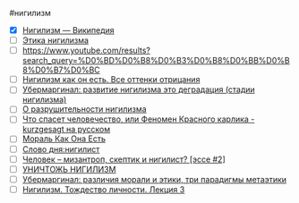 #нигилизм

- [x] [Нигилизм — Википедия](https://ru.wikipedia.org/wiki/%D0%9D%D0%B8%D0%B3%D0%B8%D0%BB%D0%B8%D0%B7%D0%BC)
- [ ] [Этика нигилизма](https://www.yabloko.ru/Themes/History/frank-1.html)
- [ ] https://www.youtube.com/results?search_query=%D0%BD%D0%B8%D0%B3%D0%B8%D0%BB%D0%B8%D0%B7%D0%BC
- [ ] [Нигилизм как он есть. Все оттенки отрицания](https://www.youtube.com/watch?v=E9r9ciwuVP0)
- [ ] [Убермаргинал: развитие нигилизма это деградация (стадии нигилизма)](https://www.youtube.com/watch?v=aor-YvVh6QU)
- [ ] [О разрушительности нигилизма](https://www.youtube.com/watch?v=Z-z8zbDC06U)
- [ ] [Что спасет человечество, или Феномен Красного карлика - kurzgesagt на русском](https://www.youtube.com/watch?v=sFBCzXhLr3c)
- [ ] [Мораль Как Она Есть](https://www.youtube.com/watch?v=m5tqn-6xxRY)
- [ ] [Слово дня:нигилист](https://www.youtube.com/watch?v=P01iGKwa_Zs)
- [ ] [Человек – мизантроп, скептик и нигилист? [эссе #2]](https://www.youtube.com/watch?v=BQu9T5PmQQ0)
- [ ] [УНИЧТОЖЬ НИГИЛИЗМ](https://www.youtube.com/watch?v=INyoPy5oHfI)
- [ ] [Убермаргинал: различия морали и этики, три парадигмы метаэтики](https://www.youtube.com/watch?v=eqPhOiiryj8)
- [ ] [Нигилизм. Тождество личности. Лекция 3](https://www.youtube.com/watch?v=4txooA3-inA)